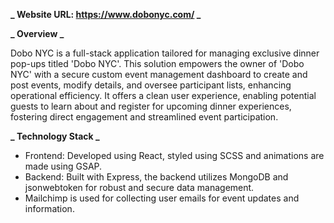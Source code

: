 **_ Website URL: https://www.dobonyc.com/ _**

**_ Overview _**

Dobo NYC is a full-stack application tailored for managing exclusive dinner pop-ups titled 'Dobo NYC'. This solution empowers the owner of 'Dobo NYC' with a secure custom event management dashboard to create and post events, modify details, and oversee participant lists, enhancing operational efficiency. It offers a clean user experience, enabling potential guests to learn about and register for upcoming dinner experiences, fostering direct engagement and streamlined event participation.

**_ Technology Stack _**

- Frontend: Developed using React, styled using SCSS and animations are made using GSAP.
- Backend: Built with Express, the backend utilizes MongoDB and jsonwebtoken for robust and secure data management.
- Mailchimp is used for collecting user emails for event updates and information.
